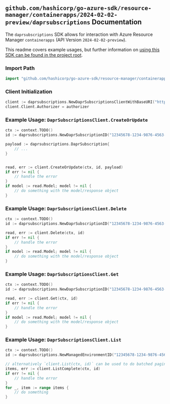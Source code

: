 
## `github.com/hashicorp/go-azure-sdk/resource-manager/containerapps/2024-02-02-preview/daprsubscriptions` Documentation

The `daprsubscriptions` SDK allows for interaction with Azure Resource Manager `containerapps` (API Version `2024-02-02-preview`).

This readme covers example usages, but further information on [using this SDK can be found in the project root](https://github.com/hashicorp/go-azure-sdk/tree/main/docs).

### Import Path

```go
import "github.com/hashicorp/go-azure-sdk/resource-manager/containerapps/2024-02-02-preview/daprsubscriptions"
```


### Client Initialization

```go
client := daprsubscriptions.NewDaprSubscriptionsClientWithBaseURI("https://management.azure.com")
client.Client.Authorizer = authorizer
```


### Example Usage: `DaprSubscriptionsClient.CreateOrUpdate`

```go
ctx := context.TODO()
id := daprsubscriptions.NewDaprSubscriptionID("12345678-1234-9876-4563-123456789012", "example-resource-group", "managedEnvironmentValue", "daprSubscriptionValue")

payload := daprsubscriptions.DaprSubscription{
	// ...
}


read, err := client.CreateOrUpdate(ctx, id, payload)
if err != nil {
	// handle the error
}
if model := read.Model; model != nil {
	// do something with the model/response object
}
```


### Example Usage: `DaprSubscriptionsClient.Delete`

```go
ctx := context.TODO()
id := daprsubscriptions.NewDaprSubscriptionID("12345678-1234-9876-4563-123456789012", "example-resource-group", "managedEnvironmentValue", "daprSubscriptionValue")

read, err := client.Delete(ctx, id)
if err != nil {
	// handle the error
}
if model := read.Model; model != nil {
	// do something with the model/response object
}
```


### Example Usage: `DaprSubscriptionsClient.Get`

```go
ctx := context.TODO()
id := daprsubscriptions.NewDaprSubscriptionID("12345678-1234-9876-4563-123456789012", "example-resource-group", "managedEnvironmentValue", "daprSubscriptionValue")

read, err := client.Get(ctx, id)
if err != nil {
	// handle the error
}
if model := read.Model; model != nil {
	// do something with the model/response object
}
```


### Example Usage: `DaprSubscriptionsClient.List`

```go
ctx := context.TODO()
id := daprsubscriptions.NewManagedEnvironmentID("12345678-1234-9876-4563-123456789012", "example-resource-group", "managedEnvironmentValue")

// alternatively `client.List(ctx, id)` can be used to do batched pagination
items, err := client.ListComplete(ctx, id)
if err != nil {
	// handle the error
}
for _, item := range items {
	// do something
}
```

